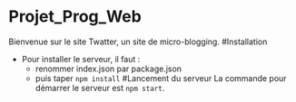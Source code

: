 # Projet_Prog_Web
Bienvenue sur le site Twatter, un site de micro-blogging.
#Installation
* Pour installer le serveur, il faut :
	* renommer index.json par package.json
 	* puis taper `npm install`
#Lancement du serveur
La commande pour démarrer le serveur est `npm start`.
